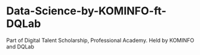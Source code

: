 # Data-Science-by-KOMINFO-ft-DQLab
Part of Digital Talent Scholarship, Professional Academy. Held by KOMINFO and DQLab
